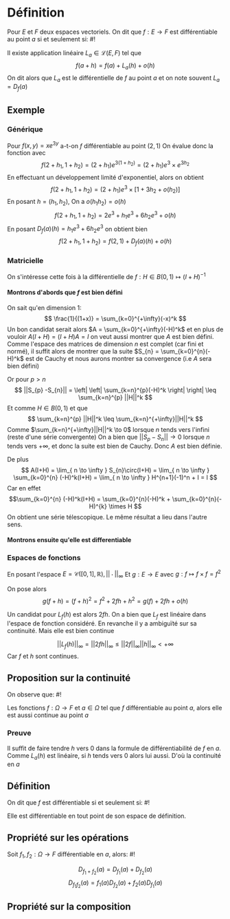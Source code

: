 # Définition
Pour $E$ et $F$ deux espaces vectoriels. On dit que $f: E \to F$ est différentiable au point $a$ si et seulement si: #!

Il existe application linéaire $L_{a} \in \mathcal L(E, F)$ tel que $$
f(a+h) = f(a) + L_{a}(h) + o(h)
$$
On dit alors que $L_{a}$ est le différentielle de $f$ au point $a$ et on note souvent $L_{a} = D_{f}(a)$

## Exemple
### Générique

Pour $f(x, y) = xe^{3y}$ a-t-on $f$ différentiable au point $(2, 1)$
On évalue donc la fonction avec
$$f(2 + h_{1}, 1 + h_{2}) = (2+h_{1})e^{3(1+h_{2})} = (2+h_{1})e^3\times e^{3h_{2}}$$
En effectuant un développement limité d'exponentiel, alors on obtient
$$f(2+h_{1}, 1+h_{2}) = (2+h_{1})e^3 \times[1 + 3h_{2} + o(h_{2})]$$
En posant $h = (h_{1}, h_{2})$, On a $o(h_{1}h_{2}) = o(h)$
$$
f(2+h_{1}, 1+h_{2}) = 2e^3 +h_{1}e^3 + 6h_{2} e^3 + o(h)
$$
 En posant $D_{f}(a)(h) = h_{1}e^3 + 6h_{2}e^3$ on obtient bien
$$f(2+h_{1}, 1+h_{2}) = f(2, 1) + D_{f}(a)(h) + o(h)$$

### Matricielle
On s'intéresse cette fois à la différentielle de $f: H \in B(0, 1) \mapsto (I+H)^{-1}$

#### Montrons d'abords que $f$ est bien défini
On sait qu'en dimension 1:
$$
\frac{1}{(1+x)} = \sum_{k=0}^{+\infty}(-x)^k 
$$
Un bon candidat serait alors $A = \sum_{k=0}^{+\infty}(-H)^k$ et en plus de vouloir $A(I+H) = (I+H)A = I$ on veut aussi montrer que $A$ est bien défini.
Comme l'espace des matrices de dimension $n$ est complet (car fini et normé), il suffit alors de montrer que la suite $S_{n} = \sum_{k=0}^{n}(-H)^k$ est de Cauchy et nous aurons montrer sa convergence (i.e $A$ sera bien défini)

Or pour $p > n$
$$
||S_{p} -S_{n}|| = \left| \left| \sum_{k=n}^{p}(-H)^k  \right|  \right| \leq \sum_{k=n}^{p} ||H||^k 
$$
Et comme $H \in B(0, 1)$ et que
$$
\sum_{k=n}^{p} ||H||^k  \leq \sum_{k=n}^{+\infty}||H||^k 
$$
Comme $\sum_{k=n}^{+\infty}||H||^k \to 0$ lorsque $n$ tends vers l'infini (reste d'une série convergente)
On a bien que $||S_{p} -S_{n}|| \to 0$ lorsque $n$ tends vers $+\infty$, et donc la suite est bien de Cauchy.
Donc $A$ est bien définie.

De plus
$$
A(I+H) = \lim_{  n \to \infty } S_{n}\circ(I+H) =  \lim_{ n \to \infty } \sum_{k=0}^{n} (-H)^k(I+H) = \lim_{ n \to \infty } H^{n+1}(-1)^n + I = I
$$
Car en effet $$\sum_{k=0}^{n} (-H)^k(I+H) = \sum_{k=0}^{n}(-H)^k + \sum_{k=0}^{n}(-H)^{k} \times H $$
On obtient une série télescopique.
Le même résultat a lieu dans l'autre sens.

#### Montrons ensuite qu'elle est differentiable

### Espaces de fonctions
En posant l'espace $E = \mathcal C([0, 1], \mathbb{R}), ||\cdot||_{\infty}$
Et $g: E \to E$ avec $g: f \mapsto f\times f = f^2$

On pose alors $$
g(f+h) = (f+h)^2 = f^2 + 2fh + h^2 = g(f) + 2fh + o(h)
$$

Un candidat pour $L_{f}(h)$ est alors $2fh$. On a bien que $L_{f}$ est linéaire dans l'espace de fonction considéré. En revanche il y a ambiguïté sur sa continuité. Mais elle est bien continue

$$
||L_{f}(h)||_{\infty} = ||2fh||_{\infty} \leq ||2 f||_{\infty}||h||_{\infty} < + \infty
$$
Car $f$ et $h$ sont continues.

## Proposition sur la continuité
On observe que: #!

Les fonctions $f: \Omega \to F$ et $a \in \Omega$ tel que $f$ différentiable au point $a$, alors elle est aussi continue au point $a$

### Preuve
Il suffit de faire tendre $h$ vers $0$ dans la formule de différentiabilité de $f$ en $a$.
Comme $L_{a}(h)$ est linéaire, si $h$ tends vers $0$ alors lui aussi. D'où la continuité en $a$

## Définition
On dit que $f$ est différentiable si et seulement si: #!

Elle est différentiable en tout point de son espace de définition.

## Propriété sur les opérations
Soit $f_{1}, f_{2}: \Omega \to F$ différentiable en $a$, alors: #!

$$
D_{f_{1}+f_{2}}(a) = D_{f_{1}}(a)+D_{f_{2}}(a)
$$$$
D_{f_{1}f_{2}}(a) = f_{1}(a)D_{f_{2}}(a)+f_{2}(a)D_{f_{1}}(a)
$$
## Propriété sur la composition